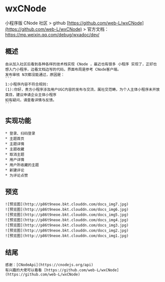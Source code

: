# wxCNode
小程序版 CNode 社区
    > github [https://github.com/web-L/wxCNode](https://github.com/web-L/wxCNode)
    > 官方文档：https://mp.weixin.qq.com/debug/wxadoc/dev/
## 概述

    自从加入社区后看到各种各样的技术栈实现 CNode ，最近也有很多 小程序 实现了，正好也想入门小程序，边看文档边写的代码，界面布局是参考 CNode客户端。
    发布审核 N次都没能通过，原因是：
    ```
    1:小程序内容不符合规则:
    (1):你好，贵方小程序涉及用户UGC内容的发布与交流，属社交范畴，为个人主体小程序未开放类目，建议申请企业主体小程序
    如有疑问，请查看详情与反馈。
    ```
## 实现功能

    * 登录、扫码登录
    * 主题首页
    * 主题详情
    * 主题收藏
    * 取消主题
    * 用户详情
    * 用户所收藏的主题
    * 新建评论
    * 为评论点赞

## 预览

    ![预览图](http://p86t9neoe.bkt.clouddn.com/docs_img7.jpg)
    ![预览图](http://p86t9neoe.bkt.clouddn.com/docs_img6.jpg)
    ![预览图](http://p86t9neoe.bkt.clouddn.com/docs_img5.jpg)
    ![预览图](http://p86t9neoe.bkt.clouddn.com/docs_img4.jpg)
    ![预览图](http://p86t9neoe.bkt.clouddn.com/docs_img3.jpg)
    ![预览图](http://p86t9neoe.bkt.clouddn.com/docs_img2.jpg)
    ![预览图](http://p86t9neoe.bkt.clouddn.com/docs_img1.jpg)    

## 结尾

    感谢：[CNodeApi](https://cnodejs.org/api)
    有兴趣的大佬可以看看 [https://github.com/web-L/wxCNode](https://github.com/web-L/wxCNode)